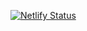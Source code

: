 [![Netlify Status](https://api.netlify.com/api/v1/badges/0451f276-c3c3-4073-ab98-61cc0d2c29c7/deploy-status)](https://app.netlify.com/sites/malafbaz/deploys)
